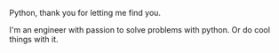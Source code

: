 Python, thank you for letting me find you.

I'm an engineer with passion to solve problems with python. Or do cool things with it.
